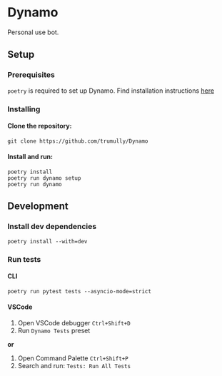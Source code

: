 # Dynamo
Personal use bot.

## Setup
### Prerequisites
`poetry` is required to set up Dynamo. Find installation instructions [here](https://python-poetry.org/docs/)
### Installing
#### Clone the repository:
```shell
git clone https://github.com/trumully/Dynamo
```
#### Install and run:
```shell
poetry install
poetry run dynamo setup
poetry run dynamo
```

## Development
### Install dev dependencies
```shell
poetry install --with=dev
```
### Run tests
#### CLI
```shell
poetry run pytest tests --asyncio-mode=strict
```
#### VSCode
1. Open VSCode debugger `Ctrl+Shift+D`
2. Run `Dynamo Tests` preset

**or**

1. Open Command Palette `Ctrl+Shift+P`
2. Search and run: `Tests: Run All Tests`
